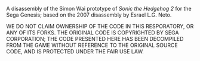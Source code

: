 A disassembly of the Simon Wai prototype of _Sonic the Hedgehog 2_ for the Sega Genesis; based on the 2007 disassembly by Esrael L.G. Neto.

WE DO NOT CLAIM OWNERSHIP OF THE CODE IN THIS RESPORATORY, OR ANY OF ITS FORKS. THE ORIGINAL CODE IS COPYRIGHTED BY SEGA CORPORATION; THE CODE PRESENTED HERE HAS BEEN DECOMPILED FROM THE GAME WITHOUT REFERENCE TO THE ORIGINAL SOURCE CODE, AND IS PROTECTED UNDER THE FAIR USE LAW.
